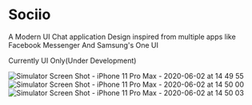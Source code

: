 # Sociio

A Modern UI Chat application
Design inspired from multiple apps like Facebook Messenger And Samsung's One UI

Currently UI Only(Under Development)

![Simulator Screen Shot - iPhone 11 Pro Max - 2020-06-02 at 14 49 55](https://user-images.githubusercontent.com/40358714/83503219-5f7eda80-a4e0-11ea-9940-264dbaa82f72.png)
![Simulator Screen Shot - iPhone 11 Pro Max - 2020-06-02 at 14 50 00](https://user-images.githubusercontent.com/40358714/83503224-60b00780-a4e0-11ea-9a4f-e3f8ddff1b94.png)
![Simulator Screen Shot - iPhone 11 Pro Max - 2020-06-02 at 14 50 03](https://user-images.githubusercontent.com/40358714/83503231-61e13480-a4e0-11ea-94be-7bc62610d24d.png)
